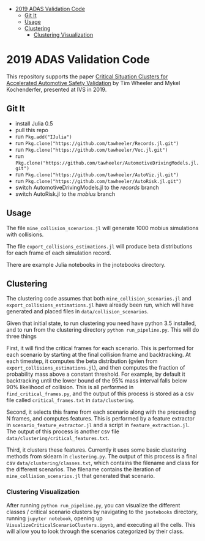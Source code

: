 <!-- MarkdownTOC -->

- [2019 ADAS Validation Code](#2019-adas-validation-code)
    - [Git It](#git-it)
    - [Usage](#usage)
    - [Clustering](#clustering)
        - [Clustering Visualization](#clustering-visualization)

<!-- /MarkdownTOC -->

# 2019 ADAS Validation Code

This repository supports the paper [Critical Situation Clusters for Accelerated Automotive Safety Validation](http://timallanwheeler.com/aboutme/papers/wheeler2019clusters.pdf) by Tim Wheeler and Mykel Kochenderfer, presented at IVS in 2019.

## Git It

- install Julia 0.5
- pull this repo
- run `Pkg.add("IJulia")`
- run `Pkg.clone("https://github.com/tawheeler/Records.jl.git")`
- run `Pkg.clone("https://github.com/tawheeler/Vec.jl.git")`
- run `Pkg.clone("https://github.com/tawheeler/AutomotiveDrivingModels.jl.git")`
- run `Pkg.clone("https://github.com/tawheeler/AutoViz.jl.git")`
- run `Pkg.clone("https://github.com/tawheeler/AutoRisk.jl.git")`
- switch AutomotiveDrivingModels.jl to the _records_ branch
- switch AutoRisk.jl to the _mobius_ branch

## Usage

The file `mine_collision_scenarios.jl` will generate 1000 mobius simulations with collisions.

The file `export_collisions_estimations.jl` will produce beta distributions for each frame of each simulation record.

There are example Julia notebooks in the jnotebooks directory.

## Clustering 

The clustering code assumes that both `mine_collision_scenarios.jl` and `export_collisions_estimations.jl` have already been run, which will have generated and placed files in `data/collision_scenarios`. 

Given that initial state, to run clustering you need have python 3.5 installed, and to run from the clustering directory `python run_pipeline.py`. This will do three things

First, it will find the critical frames for each scenario. This is performed for each scenario by starting at the final collision frame and backtracking. At each timestep, it computes the beta distribution (gvien from `export_collisions_estimations.jl`), and then computes the fraction of probability mass above a constant threshold. For example, by default it backtracking until the lower bound of the 95% mass interval falls below 90% likelihood of collision. This is all performed in `find_critical_frames.py`, and the output of this process is stored as a csv file called `critical_frames.txt` in `data/clustering`.

Second, it selects this frame from each scenario along with the preceeding N frames, and computes features. This is performed by a feature extractor in `scenario_feature_extractor.jl` and a script in `feature_extraction.jl`. The output of this process is another csv file `data/clustering/critical_features.txt`.

Third, it clusters these features. Currently it uses some basic clustering methods from sklearn in `clustering.py`. The output of this process is a final csv `data/clustering/classes.txt`, which contains the filename and class for the different scenarios. The filename contains the iteration of `mine_collision_scenarios.jl` that generated that scenario.

### Clustering Visualization
After running `python run_pipeline.py`, you can visualize the different classes / critical scenario clusters by navigating to the `jnotebooks` directory, running `jupyter notebook`, opening up `VisualizeCriticalScenarioClusters.ipynb`, and executing all the cells. This will allow you to look through the scenarios categorized by their class.

